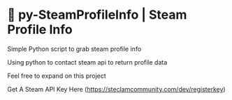 # 🍺 py-SteamProfileInfo | Steam Profile Info
 Simple Python script to grab steam profile info

Using python to contact steam api to return profile data

Feel free to expand on this project

Get A Steam API Key Here (https://steclamcommunity.com/dev/registerkey)
